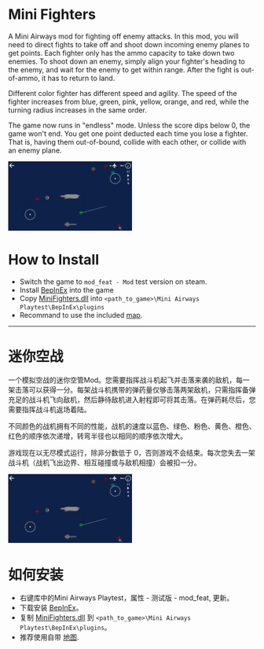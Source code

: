 # Mini Fighters

A Mini Airways mod for fighting off enemy attacks. In this mod, you will need to direct fights to take off and shoot down incoming enemy planes to get points. Each fighter only has the ammo capacity to take down two enemies. To shoot down an enemy, simply align your fighter's heading to the enemy, and wait for the enemy to get within range. After the fight is out-of-ammo, it has to return to land. 

Different color fighter has different speed and agility. The speed of the fighter increases from blue, green, pink, yellow, orange, and red, while the turning radius increases in the same order.

The game now runs in "endless" mode. Unless the score dips below 0, the game won't end. You get one point deducted each time you lose a fighter. That is, having them out-of-bound, collide with each other, or collide with an enemy plane.

<img src="ui.png" width=50% height=50%>

# How to Install

- Switch the game to `mod_feat - Mod` test version on steam.
- Install [BepInEx](https://docs.bepinex.dev/articles/user_guide/installation/index.html) into the game
- Copy [MiniFighters.dll](https://github.com/ericpzh/MiniFighters/blob/main/bin/Debug/netstandard2.1/MiniFighters.dll) into `<path_to_game>\Mini Airways Playtest\BepInEx\plugins`
- Recommand to use the included [map](https://github.com/ericpzh/MiniFighters/blob/main/AircraftCarrier.cm1).

***

# 迷你空战

一个模拟空战的迷你空管Mod。您需要指挥战斗机起飞并击落来袭的敌机，每一架击落可以获得一分。每架战斗机携带的弹药量仅够击落两架敌机，只需指挥备弹充足的战斗机飞向敌机，然后静待敌机进入射程即可将其击落。在弹药耗尽后，您需要指挥战斗机返场着陆。

不同颜色的战机拥有不同的性能，战机的速度以蓝色、绿色、粉色、黄色、橙色、红色的顺序依次递增，转弯半径也以相同的顺序依次增大。

游戏现在以无尽模式运行，除非分数低于 0，否则游戏不会结束。每次您失去一架战斗机（战机飞出边界、相互碰撞或与敌机相撞）会被扣一分。

<img src="ui.png" width=50% height=50%>

# 如何安装

- 右键库中的Mini Airways Playtest，属性 - 测试版 - mod_feat, 更新。
- 下载安装 [BepInEx](https://docs.bepinex.dev/articles/user_guide/installation/index.html)。
- 复制 [MiniFighters.dll](https://github.com/ericpzh/MiniFighters/blob/main/bin/Debug/netstandard2.1/MiniFighters.dll) 到 `<path_to_game>\Mini Airways Playtest\BepInEx\plugins`。
- 推荐使用自带 [地图](https://github.com/ericpzh/MiniFighters/blob/main/AircraftCarrier.cm1).
